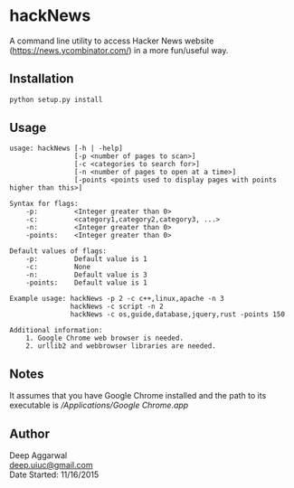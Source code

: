 hackNews
========

A command line utility to access Hacker News website (https://news.ycombinator.com/) in a more fun/useful way.

Installation
------------
```sh
python setup.py install
```

Usage
-----
```
usage: hackNews [-h | -help]
                [-p <number of pages to scan>]
                [-c <categories to search for>]
                [-n <number of pages to open at a time>]
                [-points <points used to display pages with points higher than this>]

Syntax for flags:
    -p:         <Integer greater than 0>
    -c:         <category1,category2,category3, ...>
    -n:         <Integer greater than 0>
    -points:    <Integer greater than 0>

Default values of flags:
    -p:         Default value is 1
    -c:         None
    -n:         Default value is 3
    -points:    Default value is 1

Example usage: hackNews -p 2 -c c++,linux,apache -n 3
               hackNews -c script -n 2
               hackNews -c os,guide,database,jquery,rust -points 150

Additional information:
    1. Google Chrome web browser is needed.
    2. urllib2 and webbrowser libraries are needed.
```

Notes
-----
It assumes that you have Google Chrome installed and the path to its executable is */Applications/Google Chrome.app*

Author
------
Deep Aggarwal  
deep.uiuc@gmail.com  
Date Started: 11/16/2015  
